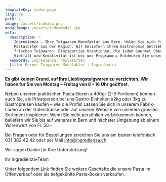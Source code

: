 ```yaml
---
templateKey: index-page
lang: de
path: /
image: /assets/indexbg.png
modalImage: /assets/indexmodal.jpg
meta:
  description: >
    Ingredienza – Ihre Teigwaren-Manufaktur aus Bern. Holen Sie sich frische
    Pastasorten aus der Region. Wir beliefern Ihren Gastronomie betrieb mit
    frischen Teigwaren. Einzigartige Kreationen, die jeden Gourmet überraschen.
    Vielfalt und Kreativität ist bei uns Programm ► Entdecken Sie unser Angebot
  keywords: Ingredienza, Pastasorten 
  title: Berner Teigwaren-Manufaktur | Ingredienza 
---
```


**Es gibt keinen Grund, auf Ihre Lieblingsteigwaren zu verzichten.
Wir haben für Sie von Montag – Freitag von 8 – 16 Uhr geöffnet.**

Neben unseren praktischen Pasta-Boxen à 400gr (2-3 Portionen)
können auch Sie, als Privatperson bei uns Gastro-Einheiten
à2kg oder 3kg zu Gastropreisen kaufen – wie die Profis!
Lassen Sie sich in unserem Fabrik-Laden an der Güterstrasse oder
auf unserer Website von unserem grossen Sortiment inspirieren.
Wenn Sie nicht persönlich vorbeikommen können, beliefern wir Sie
bis auf weiteres in Bern und nächster Umgebung ab einem 
Warenwert von Fr. 50.-

Bei Fragen oder für Bestellungen erreichen Sie uns am besten
telefonisch 031 382 42 42 oder per Mail [info@ingredienza.ch](mailto:info@ingredienza.ch)

Wir sagen Danke für Ihre Unterstützung!

Ihr Ingredienza-Team

Unter folgendem [Link](/standorte) finden Sie weitere Geschäfte die unsere
Pasta im Offenverkauf oder als tiefgekühlte Pasta-Boxen verkaufen.

